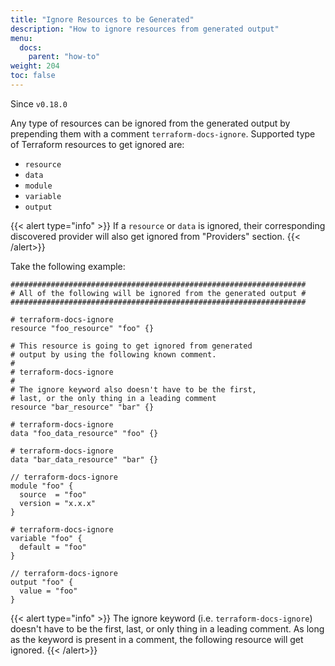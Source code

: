 ```yaml
---
title: "Ignore Resources to be Generated"
description: "How to ignore resources from generated output"
menu:
  docs:
    parent: "how-to"
weight: 204
toc: false
---
```


Since `v0.18.0`

Any type of resources can be ignored from the generated output by prepending them
with a comment `terraform-docs-ignore`. Supported type of Terraform resources to
get ignored are:

- `resource`
- `data`
- `module`
- `variable`
- `output`

{{< alert type="info" >}}
If a `resource` or `data` is ignored, their corresponding discovered provider
will also get ignored from "Providers" section.
{{< /alert>}}

Take the following example:

```hcl
##################################################################
# All of the following will be ignored from the generated output #
##################################################################

# terraform-docs-ignore
resource "foo_resource" "foo" {}

# This resource is going to get ignored from generated
# output by using the following known comment.
#
# terraform-docs-ignore
#
# The ignore keyword also doesn't have to be the first,
# last, or the only thing in a leading comment
resource "bar_resource" "bar" {}

# terraform-docs-ignore
data "foo_data_resource" "foo" {}

# terraform-docs-ignore
data "bar_data_resource" "bar" {}

// terraform-docs-ignore
module "foo" {
  source  = "foo"
  version = "x.x.x"
}

# terraform-docs-ignore
variable "foo" {
  default = "foo"
}

// terraform-docs-ignore
output "foo" {
  value = "foo"
}
```

{{< alert type="info" >}}
The ignore keyword (i.e. `terraform-docs-ignore`) doesn't have to be the first,
last, or only thing in a leading comment. As long as the keyword is present in
a comment, the following resource will get ignored.
{{< /alert>}}
